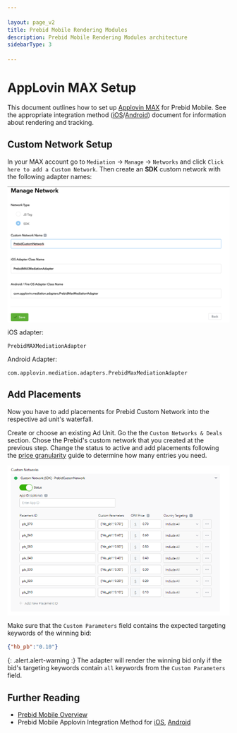 ```yaml
---

layout: page_v2
title: Prebid Mobile Rendering Modules
description: Prebid Mobile Rendering Modules architecture
sidebarType: 3

---
```


# AppLovin MAX Setup

This document outlines how to set up [Applovin MAX](https://developers.applovin.com/en) for Prebid Mobile. See the appropriate integration method ([iOS](/prebid-mobile/modules/rendering/ios-sdk-integration-max.html#rendering-and-tracking)/[Android](/prebid-mobile/modules/rendering/android-sdk-integration-max.html#rendering-and-tracking)) document for information about rendering and tracking.

## Custom Network Setup

In your MAX account go to `Mediation` -> `Manage` -> `Networks` and click `Click here to add a Custom Network`. Then create an **SDK** custom network with the following adapter names:

<img src="/assets/images/prebid-mobile/modules/rendering/max-cusom-network-setup.png" alt="Pipeline Screenshot" align="center">

iOS adapter:

```noformat
PrebidMAXMediationAdapter
```

Android Adapter:

```noformat
com.applovin.mediation.adapters.PrebidMaxMediationAdapter
```

## Add Placements

Now you have to add placements for Prebid Custom Network into the respective ad unit's waterfall.

Create or choose an existing Ad Unit. Go the the `Custom Networks & Deals` section. Chose the Prebid's custom network that you created at the previous step. Change the status to active and add placements following the [price granularity](/adops/price-granularity.html) guide to determine how many entries you need.

<img src="/assets/images/prebid-mobile/modules/rendering/max-ad-unit-setup.png" alt="Pipeline Screenshot" align="center">

Make sure that the `Custom Parameters` field contains the expected targeting keywords of the winning bid:

```json
{"hb_pb":"0.10"}
```

{: .alert.alert-warning :}
The adapter will render the winning bid only if the bid's targeting keywords contain `all` keywords from the `Custom Parameters` field.

## Further Reading

- [Prebid Mobile Overview](/prebid-mobile/prebid-mobile)
- Prebid Mobile Applovin Integration Method for [iOS](/prebid-mobile/modules/rendering/ios-sdk-integration-max.html), [Android](/prebid-mobile/modules/rendering/android-sdk-integration-max.html)
